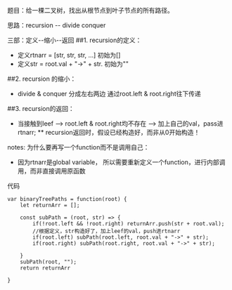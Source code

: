 题目：给一棵二叉树，找出从根节点到叶子节点的所有路径。

思路：recursion -- divide conquer 

三部：定义--缩小--返回
##1. recursion的定义：
* 定义rtnarr = [str, str, str, ...] 初始为[]
* 定义str = root.val + "->" + str. 初始为""

##2. recursion 的缩小：
* divide & conquer 分成左右两边 通过root.left & root.right往下传递

##3. recursion的返回：
* 当接触到leef --> root.left & root.right均不存在 --> 加上自己的val，pass进rtnarr; 
 ** recursion返回时，假设已经构造好，而非从0开始构造！

notes: 为什么要再写一个function而不是调用自己：
- 因为rtnarr是global variable，
    所以需要重新定义一个function，进行内部调用，而非直接调用原函数

代码
```
var binaryTreePaths = function(root) {
	let returnArr = [];
	
	const subPath = (root, str) => {
		if(!root.left && !root.right) returnArr.push(str + root.val);
		//根据定义，str构造好了，加上leef的val，push进rtnarr
		if(root.left) subPath(root.left, root.val + "->" + str);
		if(root.right) subPath(root.right, root.val + "->" + str);

	}
	subPath(root, "");
	return returnArr
	
}
```
